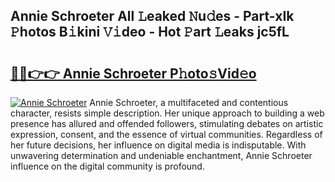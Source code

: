 ## Annie Schroeter All 𝙻eaked 𝙽u𝚍es - Part-xIk 𝙿hotos B𝚒kini 𝚅𝚒deo - Hot 𝙿art 𝙻eaks jc5fL

# <h2><a href="http://ld2sg47.urlbe.top/?page=Annie+Schroeter">🔗🔗👉👉 Annie Schroeter P𝚑oto𝚜Vid𝚎o</a></h2>

[![Annie Schroeter](https://i.imgur.com/eBuTRDB.gif)](http://ld2sg47.urlbe.top/?page=Annie+Schroeter)
Annie Schroeter, a multifaceted and contentious character, resists simple description. Her unique approach to building a web presence has allured and offended followers, stimulating debates on artistic expression, consent, and the essence of virtual communities. Regardless of her future decisions, her influence on digital media is indisputable. With unwavering determination and undeniable enchantment, Annie Schroeter influence on the digital community is profound.
